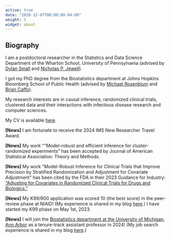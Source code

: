 ```yaml
---
active: true
date: "2020-12-07T00:00:00-04:00"
weight: 5
widget: about
---
```


## Biography

I am a postdoctoral researcher in the Statistics and Data Science Department of the Wharton School, University of Pennsylvania (advised by [Dylan Small](https://statistics.wharton.upenn.edu/profile/dsmall/) and [Nicholas P. Jewell](https://statistics.berkeley.edu/people/nicholas-p-jewell)).

I got my PhD degree from the Biostatistics department at Johns Hopkins Bloomberg School of Public Health (advised by [Michael Rosenblum](https://www.jhsph.edu/faculty/directory/profile/2241/michael-a-rosenblum) and [Brian Caffo](https://www.jhsph.edu/faculty/directory/profile/1010/brian-s-caffo)).

My research interests are in causal inference, randomized clinical trials, clustered data and their interactions with infectious disease research and computer sciences. 

My CV is available [here](files/CV.pdf).

__[News]__ I am fortunate to receive the 2024 IMS New Researcher Travel Award.

__[News]__ My work "“Model-robust and efficient inference for cluster-randomized experiments” has been accepted by Journal of American Statistical Association: Theory and Methods.

__[News]__ My work "Model-Robust Inference for Clinical Trials that Improve Precision by Stratified Randomization and Adjustment for Covariate Adjustment" has been cited by the FDA in their 2023 Guidance for Industry: [“Adjusting for Covariates in Randomized Clinical Trials for Drugs and Biologics.”](https://www.fda.gov/media/148910/download) 

__[News]__ My K99/R00 application was scored 10 (the best score) in the peer-review phase at NIAID! (My experience is shared in my blog [here](/blog/k99/).) I have started my K99 phase on May 1st, 2023.

__[News]__ I will join the [Biostatistics department at the University of Michigan, Ann Arbor](https://sph.umich.edu/biostat/) as a tenure-track assistant professor in 2024! (My job search experience is shared in my blog [here](/blog/job-search/).)

